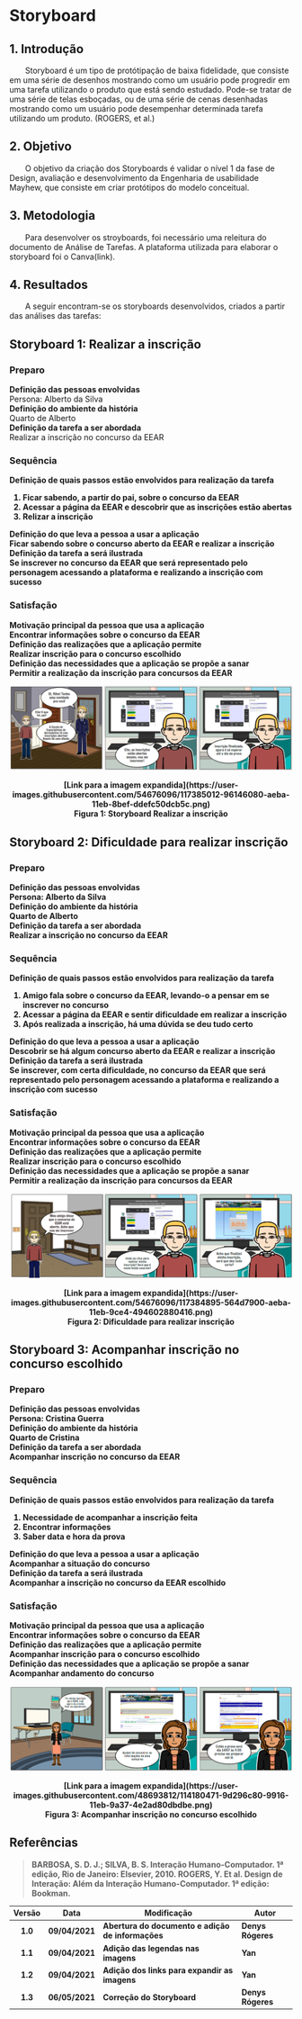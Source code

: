 # Storyboard
## 1. Introdução
&emsp;&emsp;Storyboard é um tipo de protótipação de baixa fidelidade, que consiste em uma série de desenhos mostrando como um usuário pode progredir em uma tarefa utilizando o produto que está sendo estudado. Pode-se tratar de uma série de telas esboçadas, ou de uma série de cenas desenhadas mostrando como um usuário pode desempenhar determinada tarefa utilizando um produto. (ROGERS, et al.)

## 2. Objetivo
&emsp;&emsp;O objetivo da criação dos Storyboards é validar o nível 1 da fase de Design, avaliação e desenvolvimento da Engenharia de usabilidade Mayhew, que consiste em criar protótipos do modelo conceitual.

## 3. Metodologia
&emsp;&emsp;Para desenvolver os stroyboards, foi necessário uma releitura do documento de Análise de Tarefas. A plataforma utilizada para elaborar o storyboard foi o Canva(link).


## 4. Resultados
&emsp;&emsp;A seguir encontram-se os storyboards desenvolvidos, criados a partir das análises das tarefas:
## Storyboard 1: Realizar a inscrição
### Preparo
<b>Definição das pessoas envolvidas</b><br>
Persona: Alberto da Silva<br>
<b>Definição do ambiente da história</b><br>
Quarto de Alberto<br>
<b>Definição da tarefa a ser abordada</b><br>
Realizar a inscrição no concurso da EEAR<br>

### Sequência
<b>Definição de quais passos estão envolvidos para realização da tarefa</br>
1. Ficar sabendo, a partir do pai, sobre o concurso da EEAR<br>
2. Acessar a página da EEAR e descobrir que as inscrições estão abertas<br>
3. Relizar a inscrição<br>

<b>Definição do que leva a pessoa a usar a aplicação</b><br>
Ficar sabendo sobre o concurso aberto da EEAR e realizar a inscrição<br>
<b>Definição da tarefa a será ilustrada</b><br>
Se inscrever no concurso da EEAR que será representado pelo personagem acessando a plataforma e realizando a inscrição com sucesso<br>

### Satisfação
<b>Motivação principal da pessoa que usa a aplicação</b><br>
Encontrar informações sobre o concurso da EEAR<br>
<b>Definição das realizações que a aplicação permite</b><br>
Realizar inscrição para o concurso escolhido<br>
<b>Definição das necessidades que a aplicação se propõe a sanar</b><br>
Permitir a realização da inscrição para concursos da EEAR<br>

![Storyboard-1](../../../assets/imagens/storyboard/Storyboard-1.png)
<center>[Link para a imagem expandida](https://user-images.githubusercontent.com/54676096/117385012-96146080-aeba-11eb-8bef-ddefc50dcb5c.png)</center>
<center>Figura 1: Storyboard Realizar a inscrição</center>


## Storyboard 2: Dificuldade para realizar inscrição
### Preparo
<b>Definição das pessoas envolvidas</b><br>
Persona: Alberto da Silva<br>
<b>Definição do ambiente da história</b><br>
Quarto de Alberto<br>
<b>Definição da tarefa a ser abordada</b><br>
Realizar a inscrição no concurso da EEAR<br>

### Sequência
<b>Definição de quais passos estão envolvidos para realização da tarefa</b>
1. Amigo fala sobre o concurso da EEAR, levando-o a pensar em se inscrever no concurso<br>
2. Acessar a página da EEAR e sentir dificuldade em realizar a inscrição<br>
3. Após realizada a inscrição, há uma dúvida se deu tudo certo<br>

<b>Definição do que leva a pessoa a usar a aplicação</b><br>
Descobrir se há algum concurso aberto da EEAR e realizar a inscrição<br>
<b>Definição da tarefa a será ilustrada</b><br>
Se inscrever, com certa dificuldade, no concurso da EEAR que será representado pelo personagem acessando a plataforma e realizando a inscrição com sucesso<br>

### Satisfação
<b>Motivação principal da pessoa que usa a aplicação</b><br>
Encontrar informações sobre o concurso da EEAR<br>
<b>Definição das realizações que a aplicação permite</b><br>
Realizar inscrição para o concurso escolhido<br>
<b>Definição das necessidades que a aplicação se propõe a sanar</b><br>
Permitir a realização da inscrição para concursos da EEAR<br>

![Storyboard-2](../../../assets/imagens/storyboard/Storyboard-2.png)
<center>[Link para a imagem expandida](https://user-images.githubusercontent.com/54676096/117384895-564d7900-aeba-11eb-9ce4-494602880416.png)</center>
<center>Figura 2: Dificuldade para realizar inscrição</center>

## Storyboard 3: Acompanhar inscrição no concurso escolhido
### Preparo
<b>Definição das pessoas envolvidas</b><br>
Persona: Cristina Guerra<br>
<b>Definição do ambiente da história</b><br>
Quarto de Cristina<br>
<b>Definição da tarefa a ser abordada</b><br>
Acompanhar inscrição no concurso da EEAR<br>

### Sequência
<b>Definição de quais passos estão envolvidos para realização da tarefa</b>
1. Necessidade de acompanhar a inscrição feita<br>
2. Encontrar informações<br>
3. Saber data e hora da prova<br>

<b>Definição do que leva a pessoa a usar a aplicação</b><br>
Acompanhar a situação do concurso<br>
<b>Definição da tarefa a será ilustrada</b><br>
Acompanhar a inscrição no concurso da EEAR escolhido<br>

### Satisfação
<b>Motivação principal da pessoa que usa a aplicação</b><br>
Encontrar informações sobre o concurso da EEAR<br>
<b>Definição das realizações que a aplicação permite</b><br>
Acompanhar inscrição para o concurso escolhido<br>
<b>Definição das necessidades que a aplicação se propõe a sanar</b><br>
Acompanhar andamento do concurso<br>

![Storyboard-3](../../../assets/imagens/storyboard/Storyboard-3.png)
<center>[Link para a imagem expandida](https://user-images.githubusercontent.com/48693812/114180471-9d296c80-9916-11eb-9a37-4e2ad80dbdbe.png)</center>
<center>Figura 3: Acompanhar inscrição no concurso escolhido</center>


## Referências
>  BARBOSA, S. D. J.; SILVA, B. S. Interação Humano-Computador. 1ª edição, Rio de Janeiro: Elsevier, 2010.
>  ROGERS, Y. Et al. Design de Interação: Além da Interação Humano-Computador. 1ª edição: Bookman.

|Versão|Data|Modificação|Autor|
|:-:|--|--|--|
|1.0|09/04/2021|Abertura do documento e adição de informações| Denys Rógeres |
|1.1| 09/04/2021| Adição das legendas nas imagens | Yan |
|1.2| 09/04/2021| Adição dos links para expandir as imagens | Yan |
|1.3| 06/05/2021| Correção do Storyboard | Denys Rógeres |